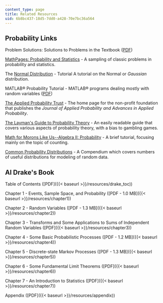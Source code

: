 ```yaml
---
content_type: page
title: Related Resources
uid: 6b8bc437-18d5-7dd0-a428-70e7bc36a564
---
```


Probability Links
-----------------

Problem Solutions: Solutions to Problems in the Textbook ([PDF](http://www.athenasc.com/probsolved.pdf))

[MathPages: Probability and Statistics](http://www.mathpages.com/home/iprobabi.htm) - A sampling of classic problems in probability and statistics.

The [Normal Distribution](http://en.wikipedia.org/wiki/Normal_distribution) - Tutorial A tutorial on the Normal or _Gaussian_ distribution.

MATLAB® Probability Tutorial - MATLAB® programs dealing mostly with random variables ([PDF](http://jkcray.maths.ul.ie/ms4327/manuals/MolerMatlabManual/Random.pdf))

[The Applied Probability Trust](http://www.appliedprobability.org/) - The home page for the non-profit foundation that publishes the _Journal of Applied Probability and Advances in Applied Probability_.

[The Layman's Guide to Probability Theory](http://www.probabilitytheory.info/) - An easily readable guide that covers various aspects of probability theory, with a bias to gambling games.

[Math for Morons Like Us--Algebra II: Probability](https://www.techlearning.com/resources/math-for-morons-like-us-algebra-ii) - A brief tutorial, focusing mainly on the topic of counting.

[Common Probability Distributions](http://www.causascientia.org/math_stat/Dists/Compendium.html) - A Compendium which covers numbers of useful distributions for modeling of random data.

Al Drake's Book
---------------

Table of Contents ([PDF]({{< baseurl >}}/resources/drake_toc))

Chapter 1 - Events, Sample Space, and Probability ([PDF - 1.0 MB]({{< baseurl >}}/resources/chapter1))

Chapter 2 - Random Variables ([PDF - 1.3 MB]({{< baseurl >}}/resources/chapter2))

Chapter 3 - Transforms and Some Applications to Sums of Independent Random Variables ([PDF]({{< baseurl >}}/resources/chapter3))

Chapter 4 - Some Basic Probabilistic Processes ([PDF - 1.2 MB]({{< baseurl >}}/resources/chapter4))

Chapter 5 - Discrete-state Markov Processes ([PDF - 1.3 MB]({{< baseurl >}}/resources/chapter5))

Chapter 6 - Some Fundamental Limit Theorems ([PDF]({{< baseurl >}}/resources/chapter6))

Chapter 7 - An Introduction to Statistics ([PDF]({{< baseurl >}}/resources/chapter7))

Appendix ([PDF]({{< baseurl >}}/resources/appendix))